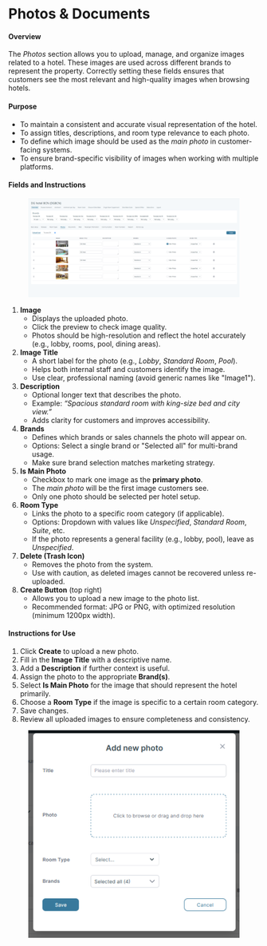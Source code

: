 # Photos & Documents

#### **Overview**

The _Photos_ section allows you to upload, manage, and organize images related to a hotel. These images are used across different brands to represent the property. Correctly setting these fields ensures that customers see the most relevant and high-quality images when browsing hotels.

#### **Purpose**

* To maintain a consistent and accurate visual representation of the hotel.
* To assign titles, descriptions, and room type relevance to each photo.
* To define which image should be used as the _main photo_ in customer-facing systems.
* To ensure brand-specific visibility of images when working with multiple platforms.

#### **Fields and Instructions**

<figure><img src="../../.gitbook/assets/image (3) (1) (1) (1) (1) (1).png" alt=""><figcaption></figcaption></figure>

1. **Image**
   * Displays the uploaded photo.
   * Click the preview to check image quality.
   * Photos should be high-resolution and reflect the hotel accurately (e.g., lobby, rooms, pool, dining areas).
2. **Image Title**
   * A short label for the photo (e.g., _Lobby_, _Standard Room_, _Pool_).
   * Helps both internal staff and customers identify the image.
   * Use clear, professional naming (avoid generic names like "Image1").
3. **Description**
   * Optional longer text that describes the photo.
   * Example: _“Spacious standard room with king-size bed and city view.”_
   * Adds clarity for customers and improves accessibility.
4. **Brands**
   * Defines which brands or sales channels the photo will appear on.
   * Options: Select a single brand or "Selected all" for multi-brand usage.
   * Make sure brand selection matches marketing strategy.
5. **Is Main Photo**
   * Checkbox to mark one image as the **primary photo**.
   * The _main photo_ will be the first image customers see.
   * Only one photo should be selected per hotel setup.
6. **Room Type**
   * Links the photo to a specific room category (if applicable).
   * Options: Dropdown with values like _Unspecified_, _Standard Room_, _Suite_, etc.
   * If the photo represents a general facility (e.g., lobby, pool), leave as _Unspecified_.
7. **Delete (Trash Icon)**
   * Removes the photo from the system.
   * Use with caution, as deleted images cannot be recovered unless re-uploaded.
8. **Create Button** (top right)
   * Allows you to upload a new image to the photo list.
   * Recommended format: JPG or PNG, with optimized resolution (minimum 1200px width).

#### **Instructions for Use**

1. Click **Create** to upload a new photo.
2. Fill in the **Image Title** with a descriptive name.
3. Add a **Description** if further context is useful.
4. Assign the photo to the appropriate **Brand(s)**.
5. Select **Is Main Photo** for the image that should represent the hotel primarily.
6. Choose a **Room Type** if the image is specific to a certain room category.
7. Save changes.
8. Review all uploaded images to ensure completeness and consistency.

<figure><img src="../../.gitbook/assets/image (18) (1) (1) (1) (1) (1) (1) (1) (1) (1) (1) (1) (1) (1).png" alt=""><figcaption></figcaption></figure>
